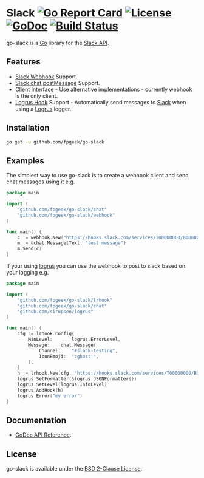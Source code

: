 # Slack [![Go Report Card](https://goreportcard.com/badge/github.com/fpgeek/go-slack)](https://goreportcard.com/report/github.com/fpgeek/go-slack) [![License](https://img.shields.io/badge/license-BSD-blue.svg)](https://github.com/fpgeek/go-slack/blob/master/LICENSE) [![GoDoc](https://godoc.org/github.com/fpgeek/go-slack?status.svg)](https://godoc.org/github.com/fpgeek/go-slack) [![Build Status](https://travis-ci.org/fpgeek/go-slack.svg?branch=master)](https://travis-ci.org/fpgeek/go-slack)

go-slack is a [Go](http://golang.org/) library for the [Slack API](https://api.slack.com/).

Features
--------
* [Slack Webhook](https://api.slack.com/incoming-webhooks) Support.
* [Slack chat.postMessage](https://api.slack.com/methods/chat.postMessage) Support.
* Client Interface - Use alternative implementations - currently webhook is the only client.
* [Logrus Hook](https://github.com/sirupsen/logrus) Support - Automatically send messages to [Slack](https://slack.com) when using a [Logrus](https://github.com/sirupsen/logrus) logger.

Installation
------------
```sh
go get -u github.com/fpgeek/go-slack
```

Examples
--------

The simplest way to use go-slack is to create a webhook client and send chat messages using it e.g.
```go
package main

import (
	"github.com/fpgeek/go-slack/chat"
	"github.com/fpgeek/go-slack/webhook"
)

func main() {
	c := webhook.New("https://hooks.slack.com/services/T00000000/B00000000/XXXXXXXXXXXXXXXXXXXXXXXX")
	m := &chat.Message{Text: "test message"}
	m.Send(c)
}
```

If your using [logrus](https://github.com/sirupsen/logrus) you can use the webhook to post to slack based on your logging e.g.
```go
package main

import (
	"github.com/fpgeek/go-slack/lrhook"
	"github.com/fpgeek/go-slack/chat"
	"github.com/sirupsen/logrus"
)

func main() {
	cfg := lrhook.Config{
		MinLevel:       logrus.ErrorLevel,
		Message:	chat.Message{
			Channel:	"#slack-testing",
			IconEmoji:	":ghost:",
		},
	}
	h := lrhook.New(cfg, "https://hooks.slack.com/services/T00000000/B00000000/XXXXXXXXXXXXXXXXXXXXXXXX")
	logrus.SetFormatter(&logrus.JSONFormatter{})
	logrus.SetLevel(logrus.InfoLevel)
	logrus.AddHook(h)
	logrus.Error("my error")
}
```

Documentation
-------------
- [GoDoc API Reference](http://godoc.org/github.com/fpgeek/go-slack).

License
-------
go-slack is available under the [BSD 2-Clause License](https://opensource.org/licenses/BSD-2-Clause).
